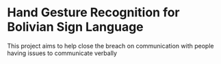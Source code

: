 # Hand Gesture Recognition for Bolivian Sign Language
This project aims to help close the breach on communication with people having issues to communicate verbally